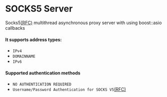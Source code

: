 #  SOCKS5 Server 
Socks5[(RFC)](https://tools.ietf.org/html/rfc1928) multithread asynchronous proxy server with using boost::asio callbacks

#### It supports address types:
* `IPv4`
* `DOMAINNAME`
* `IPv6`

#### Supported authentication methods 
* `NO AUTHENTICATION REQUIRED` 
* `Username/Password Authentication for SOCKS V5`[(RFC)](https://tools.ietf.org/html/rfc1929)


